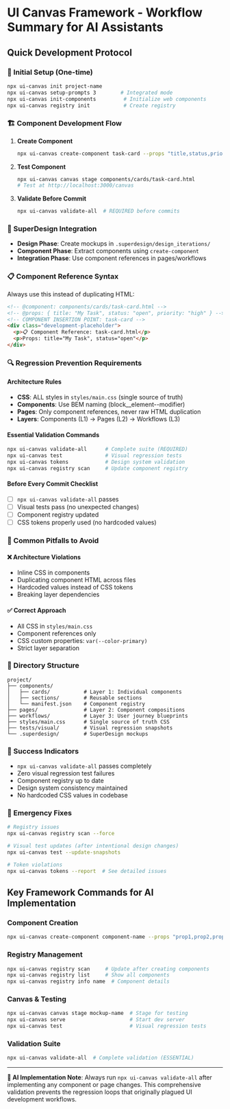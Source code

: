 # UI Canvas Framework - Workflow Summary for AI Assistants

## Quick Development Protocol

### 🚀 Initial Setup (One-time)
```bash
npx ui-canvas init project-name
npx ui-canvas setup-prompts 3        # Integrated mode
npx ui-canvas init-components         # Initialize web components
npx ui-canvas registry init           # Create registry
```

### 🏗️ Component Development Flow
1. **Create Component**
   ```bash
   npx ui-canvas create-component task-card --props "title,status,priority"
   ```

2. **Test Component**
   ```bash
   npx ui-canvas canvas stage components/cards/task-card.html
   # Test at http://localhost:3000/canvas
   ```

3. **Validate Before Commit**
   ```bash
   npx ui-canvas validate-all  # REQUIRED before commits
   ```

### 🎨 SuperDesign Integration
- **Design Phase**: Create mockups in `.superdesign/design_iterations/`
- **Component Phase**: Extract components using `create-component`
- **Integration Phase**: Use component references in pages/workflows

### 📋 Component Reference Syntax
Always use this instead of duplicating HTML:
```html
<!-- @component: components/cards/task-card.html -->
<!-- @props: { title: "My Task", status: "open", priority: "high" } -->
<!-- COMPONENT INSERTION POINT: task-card -->
<div class="development-placeholder">
  <p>📋 Component Reference: task-card.html</p>
  <p>Props: title="My Task", status="open"</p>
</div>
```

### 🔍 Regression Prevention Requirements

#### Architecture Rules
- **CSS**: ALL styles in `styles/main.css` (single source of truth)
- **Components**: Use BEM naming (block__element--modifier)
- **Pages**: Only component references, never raw HTML duplication
- **Layers**: Components (L1) → Pages (L2) → Workflows (L3)

#### Essential Validation Commands
```bash
npx ui-canvas validate-all      # Complete suite (REQUIRED)
npx ui-canvas test              # Visual regression tests  
npx ui-canvas tokens            # Design system validation
npx ui-canvas registry scan     # Update component registry
```

#### Before Every Commit Checklist
- [ ] `npx ui-canvas validate-all` passes
- [ ] Visual tests pass (no unexpected changes)
- [ ] Component registry updated
- [ ] CSS tokens properly used (no hardcoded values)

### 🚨 Common Pitfalls to Avoid

#### ❌ Architecture Violations
- Inline CSS in components
- Duplicating component HTML across files
- Hardcoded values instead of CSS tokens
- Breaking layer dependencies

#### ✅ Correct Approach
- All CSS in `styles/main.css`
- Component references only
- CSS custom properties: `var(--color-primary)`
- Strict layer separation

### 📁 Directory Structure
```
project/
├── components/
│   ├── cards/           # Layer 1: Individual components
│   ├── sections/        # Reusable sections  
│   └── manifest.json    # Component registry
├── pages/               # Layer 2: Component compositions
├── workflows/           # Layer 3: User journey blueprints
├── styles/main.css      # Single source of truth CSS
├── tests/visual/        # Visual regression snapshots
└── .superdesign/        # SuperDesign mockups
```

### 🎯 Success Indicators
- `npx ui-canvas validate-all` passes completely
- Zero visual regression test failures  
- Component registry up to date
- Design system consistency maintained
- No hardcoded CSS values in codebase

### 🔧 Emergency Fixes
```bash
# Registry issues
npx ui-canvas registry scan --force

# Visual test updates (after intentional design changes)
npx ui-canvas test --update-snapshots

# Token violations
npx ui-canvas tokens --report  # See detailed issues
```

## Key Framework Commands for AI Implementation

### Component Creation
```bash
npx ui-canvas create-component component-name --props "prop1,prop2,prop3"
```

### Registry Management
```bash
npx ui-canvas registry scan     # Update after creating components
npx ui-canvas registry list     # Show all components
npx ui-canvas registry info name  # Component details
```

### Canvas & Testing
```bash
npx ui-canvas canvas stage mockup-name  # Stage for testing
npx ui-canvas serve                     # Start dev server
npx ui-canvas test                      # Visual regression tests
```

### Validation Suite
```bash
npx ui-canvas validate-all  # Complete validation (ESSENTIAL)
```

---

**🎯 AI Implementation Note**: Always run `npx ui-canvas validate-all` after implementing any component or page changes. This comprehensive validation prevents the regression loops that originally plagued UI development workflows.